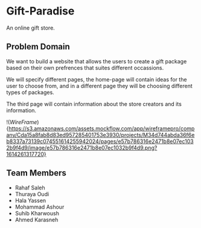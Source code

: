 # Gift-Paradise
An online gift store.

## Problem Domain

We want to build a website that allows the users to create a gift package
based on their own prefrences that suites different occassions.

We will specify different pages, the home-page will contain ideas for the user
to choose from, and in a different page they will be choosing
different types of packages.

The third page will contain information about the store creators
and its information.


!(_WireFrame_){https://s3.amazonaws.com/assets.mockflow.com/app/wireframepro/company/Cda15a8fab8d83ed957285401753e3930/projects/M34d744abda36f6eb8337a73139c074551614255942024/pages/e57b786316e2471b8e07ec1032b9f4d9/image/e57b786316e2471b8e07ec1032b9f4d9.png?1614261317720}


## Team Members

* Rahaf Saleh
* Thuraya Oudi
* Hala Yassen
* Mohammad Ashour
* Suhib Kharwoush
* Ahmed Karasneh

